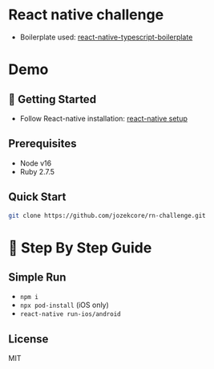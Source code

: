 # React native challenge

- Boilerplate used: [react-native-typescript-boilerplate](https://github.com/WrathChaos/react-native-typescript-boilerplate)

# Demo

## 🚀 Getting Started

- Follow React-native installation: [react-native setup](https://reactnative.dev/docs/environment-setup)

## Prerequisites

- Node v16
- Ruby 2.7.5

## Quick Start


```sh
git clone https://github.com/jozekcore/rn-challenge.git
```

# 🎯 Step By Step Guide

## Simple Run

- `npm i`
- `npx pod-install` (iOS only)
- `react-native run-ios/android`

## License

MIT